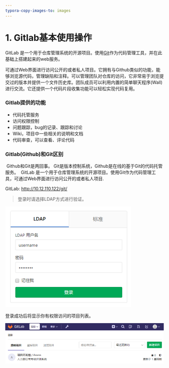 ```yaml
---
typora-copy-images-to: images
---
```


# 1. Gitlab基本使用操作

GitLab 是一个用于仓库管理系统的开源项目。使用[Git](http://baike.baidu.com/view/1531489.htm)作为代码管理工具，并在此基础上搭建起来的web服务。

可通过Web界面进行访问公开的或者私人项目。它拥有与Github类似的功能，能够浏览源代码，管理缺陷和注释。可以管理团队对仓库的访问，它非常易于浏览提交过的版本并提供一个文件历史库。团队成员可以利用内置的简单聊天程序(Wall)进行交流。它还提供一个代码片段收集功能可以轻松实现代码复用。



### Gitlab提供的功能 

* 代码托管服务
* 访问权限控制 
* 问题跟踪，bug的记录、跟踪和讨论 
* Wiki，项目中一些相关的说明和文档 
* 代码审查，可以查看、评论代码 

### Gitlab(Github)和Git区别 

​	Github和Git是两回事。 
​	Git是版本控制系统，Github是在线的基于Git的代码托管服务。 
​	GitLab 是一个用于仓库管理系统的开源项目。使用Git作为代码管理工具，可通过Web界面进行访问公开的或者私人项目. 





GitLab:  http://10.12.110.122/git/

> 登录时请选择LDAP方式进行验证。

![1508393864112](images/1508393864112.png)



登录成功后将显示你有权限访问的项目列表。

![1508393963348](images/1508393963348.png)

